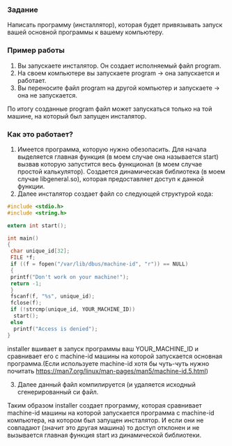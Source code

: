 ### Задание

Написать программу (инсталлятор), которая будет привязывать запуск вашей основной программы к вашему компьютеру.

### Пример работы

1. Вы запускаете инсталятор. Он создает исполняемый файл program.
2. На своем компьютере вы запускаете program -> она запускается и работает.
3. Вы переносите файл program на другой компьютер и запускаете -> она не запускается.

По итогу созданные program файл может запускаться только на той машине, на который был запущен инсталятор.

### Как это работает?

1. Имеется программа, которую нужно обезопасить. Для начала выделяется главная функция (в моем случае она называется start) вызвав которую запустится весь функционал (в моем случае простой калькулятор). Создается динамическая библиотека (в моем случае libgeneral.so), которая предоставляет доступ к данной функции.
2. Далее инсталятор создает файл со следующей структурой кода:

```c
#include <stdio.h> 									
#include <string.h> 								

extern int start();					

int main() 											
{													
 char unique_id[32];
 FILE *f; 
 if ((f = fopen("/var/lib/dbus/machine-id", "r")) == NULL)
 {													
 printf("Don't work on your machine!");			
 return -1;												
 }													
 fscanf(f, "%s", unique_id);						
 fclose(f);											
 if (!strcmp(unique_id, YOUR_MACHINE_ID)) 						
  start();										
 else												
  printf("Access is denied");						
}	
```
installer вшивает в запуск программы ваш YOUR_MACHINE_ID и сравнивает его с machine-id машины на которой запускается основная программа.(Если используете machine-id хотя бы чуть-чуть нужно почитать https://man7.org/linux/man-pages/man5/machine-id.5.html)

3. Далее данный файл компилируется (и удаляется исходный сгенерированный си файл.

Таким образом installer создает программу, которая сравнивает machine-id машины на которой запускается программа с machine-id компьютера, на котором был запущен инсталятор. И если они не совпадают (значит это другая машина) то доступ отклонен и не вызывается главная функция start из динамической библиотеки.
